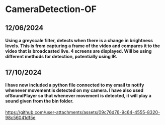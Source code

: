 # CameraDetection-OF
## 12/06/2024
#### Using a greyscale filter, detects when there is a change in brightness levels. This is from capturing a frame of the video and compares it to the video that is broadcasted live. 4 screens are displayed. Will be using different methods for detection, potentially using IR. 

## 17/10/2024
#### I have now included a python file connected to my email to notify whenever movement is detected on my camera. I have also used ofSoundPlayer so that whenever movement is detected, it will play a sound given from the bin folder. 

https://github.com/user-attachments/assets/09c76d76-9c64-4555-8320-98c56041df5e
